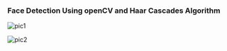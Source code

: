 ### Face Detection Using openCV and Haar Cascades Algorithm 

![pic1](https://github.com/skm96/Face-Ditection/blob/master/skm1.jpg)

![pic2](https://github.com/skm96/Face-Ditection/blob/master/skm2.jpg)
